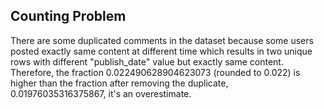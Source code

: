 ## Counting Problem
There are some duplicated comments in the dataset because some users posted exactly same content at different time which results in two unique rows with different "publish_date" value but exactly same content. Therefore, the fraction 0.022490628904623073 (rounded to 0.022) is higher than the fraction after removing the duplicate, 0.01976035316375867, it's an overestimate. 
